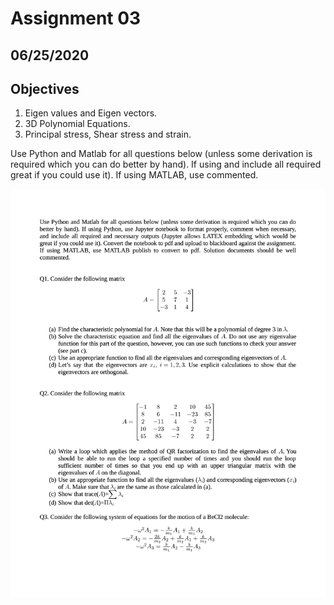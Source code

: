 # Assignment 03

## 06/25/2020

## Objectives

1. Eigen values and Eigen vectors.
2. 3D Polynomial Equations.
3. Principal stress, Shear stress and strain.

Use Python and Matlab for all questions below (unless some derivation is required which you can do
better by hand). If using and include all required great if you could use it). If using MATLAB, use commented.

![](images/assignment03.png)

